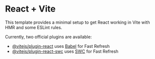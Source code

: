 # React + Vite

This template provides a minimal setup to get React working in Vite with HMR and some ESLint rules.

Currently, two official plugins are available:

- [@vitejs/plugin-react](https://github.com/vitejs/vite-plugin-react/blob/main/packages/plugin-react/README.md) uses [Babel](https://babeljs.io/) for Fast Refresh
- [@vitejs/plugin-react-swc](https://github.com/vitejs/vite-plugin-react-swc) uses [SWC](https://swc.rs/) for Fast Refresh

<!-- Question -->
<!--
Your task is to add a "theming" feature to a demo app you're given by a colleague. This "theming" feature should be implemented with help of React's Context API.

Your main goal is to ensure that the "Toggle Theme" button in the Header component triggers a (to-be-added) toggleTheme() function exposed through context.

The context value should be dynamic and managed inside the ThemeContextProvider.js file. The current theme mode should be managed as a value that's either 'light' or 'dark' and exposed via a theme property on the overall context object.

The context object should also expose the above-mentioned toggleTheme() method that changes the theme property's value ('light' <-> 'dark').

The Header component needs access to the context to call the toggleTheme() method, the Page component will need access to apply a the CSS class 'light' (for theme === 'light') or the class 'dark' (theme === 'dark') to the <div id="app">.

In the end, the app should look like this if the theme was not changed or switched multiple times (i.e., 'light' mode):

And it should look like this, if theme was toggled to 'dark':

Important: In this Udemy exercise workspace, any React Hooks (and other React functions!) must be accessed directly on the imported React object (import React from 'react') - for example: React.useState(). -->
